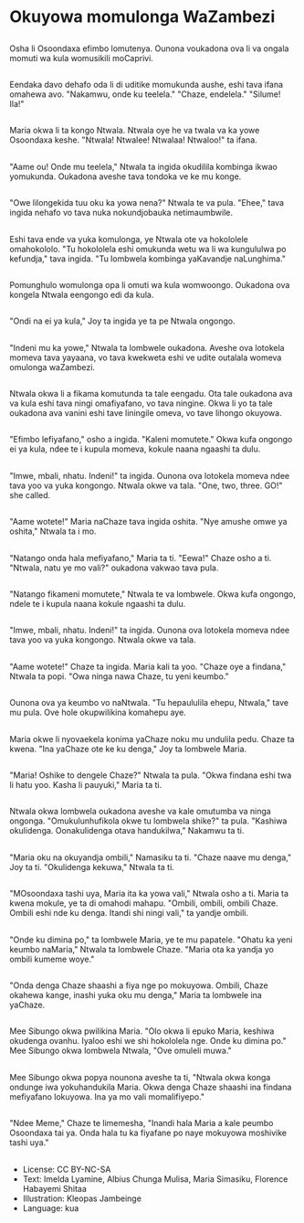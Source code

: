 # Okuyowa momulonga WaZambezi

##
Osha li Osoondaxa efimbo lomutenya. Ounona voukadona ova li va ongala momuti wa kula womusikili moCaprivi.

##
Eendaka davo dehafo oda li di uditike momukunda aushe, eshi tava ifana omahewa avo. "Nakamwu, onde ku teelela." "Chaze, endelela." "Silume! Ila!"

##
Maria okwa li ta kongo Ntwala. Ntwala oye he va twala va ka yowe Osoondaxa keshe. "Ntwala! Ntwalee! Ntwalaa! Ntwaloo!" ta ifana.

##
"Aame ou! Onde mu teelela," Ntwala ta ingida okudilila kombinga ikwao yomukunda. Oukadona aveshe tava tondoka ve ke mu konge.

##
"Owe lilongekida tuu oku ka yowa nena?" Ntwala te va pula. "Ehee," tava ingida nehafo vo tava nuka nokundjobauka netimaumbwile.

##
Eshi tava ende va yuka komulonga, ye Ntwala ote va hokololele omahokololo. "Tu hokololela eshi omukunda wetu wa li wa kungululwa po kefundja," tava ingida. "Tu lombwela kombinga yaKavandje naLunghima."

##
Pomunghulo womulonga opa li omuti wa kula womwoongo. Oukadona ova kongela Ntwala eengongo edi da kula.

##
"Ondi na ei ya kula," Joy ta ingida ye ta pe Ntwala ongongo.

##
"Indeni mu ka yowe," Ntwala ta lombwele oukadona. Aveshe ova lotokela momeva tava yayaana, vo tava kwekweta eshi ve udite outalala womeva omulonga waZambezi.

##
Ntwala okwa li a fikama komutunda ta tale eengadu. Ota tale oukadona ava va kula eshi tava ningi omafiyafano, vo tava ningine. Okwa li yo ta tale oukadona ava vanini eshi tave liningile omeva, vo tave lihongo okuyowa.

##
"Efimbo lefiyafano," osho a ingida. "Kaleni momutete." Okwa kufa ongongo ei ya kula, ndee te i kupula momeva, kokule naana ngaashi ta dulu.

##
"Imwe, mbali, nhatu. Indeni!" ta ingida. Ounona ova lotokela momeva ndee tava yoo va yuka kongongo. Ntwala okwe va tala. "One, two, three. GO!" she called.

##
"Aame wotete!" Maria naChaze tava ingida oshita. "Nye amushe omwe ya oshita," Ntwala ta i mo.

##
"Natango onda hala mefiyafano," Maria ta ti. "Eewa!" Chaze osho a ti. "Ntwala, natu ye mo vali?" oukadona vakwao tava pula.

##
"Natango fikameni momutete," Ntwala te va lombwele. Okwa kufa ongongo, ndele te i kupula naana kokule ngaashi ta dulu.

##
"Imwe, mbali, nhatu. Indeni!" ta ingida. Ounona ova lotokela momeva ndee tava yoo va yuka kongongo. Ntwala okwe va tala.

##
"Aame wotete!" Chaze ta ingida. Maria kali ta yoo. "Chaze oye a findana," Ntwala ta popi. "Owa ninga nawa Chaze, tu yeni keumbo."

##
Ounona ova ya keumbo vo naNtwala. "Tu hepaululila ehepu, Ntwala," tave mu pula. Ove hole okupwilikina komahepu aye.

##
Maria okwe li nyovaekela konima yaChaze noku mu undulila pedu. Chaze ta kwena. "Ina yaChaze ote ke ku denga," Joy ta lombwele Maria.

##
"Maria! Oshike to dengele Chaze?" Ntwala ta pula. "Okwa findana eshi twa li hatu yoo. Kasha li pauyuki," Maria ta ti.

##
Ntwala okwa lombwela oukadona aveshe va kale omutumba va ninga ongonga. "Omukulunhufikola okwe tu lombwela shike?" ta pula. "Kashiwa okulidenga. Oonakulidenga otava handukilwa," Nakamwu ta ti.

##
"Maria oku na okuyandja ombili," Namasiku ta ti. "Chaze naave mu denga," Joy ta ti. "Okulidenga kekuwa," Ntwala ta ti.

##
"MOsoondaxa tashi uya, Maria ita ka yowa vali," Ntwala osho a ti. Maria ta kwena mokule, ye ta di omahodi mahapu. "Ombili, ombili, ombili Chaze. Ombili eshi nde ku denga. Itandi shi ningi vali," ta yandje ombili.

##
"Onde ku dimina po," ta lombwele Maria, ye te mu papatele. "Ohatu ka yeni keumbo naMaria," Ntwala ta lombwele Chaze. "Maria ota ka yandja yo ombili kumeme woye."

##
"Onda denga Chaze shaashi a fiya nge po mokuyowa. Ombili, Chaze okahewa kange, inashi yuka oku mu denga," Maria ta lombwele ina yaChaze.

##
Mee Sibungo okwa pwilikina Maria. "Olo okwa li epuko Maria, keshiwa okudenga ovanhu. Iyaloo eshi we shi hokololela nge. Onde ku dimina po." Mee Sibungo okwa lombwela Ntwala, "Ove omuleli muwa."

##
Mee Sibungo okwa popya nounona aveshe ta ti, "Ntwala okwa konga ondunge iwa yokuhandukila Maria. Okwa denga Chaze shaashi ina findana mefiyafano lokuyowa. Ina ya mo vali momalifiyepo."

##
"Ndee Meme," Chaze te limemesha, "Inandi hala Maria a kale peumbo Osoondaxa tai ya. Onda hala tu ka fiyafane po naye mokuyowa moshivike tashi uya."

##
##
* License: CC BY-NC-SA
* Text: Imelda Lyamine, Albius Chunga Mulisa, Maria Simasiku, Florence Habayemi Shitaa
* Illustration: Kleopas Jambeinge
* Language: kua
